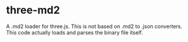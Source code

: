 three-md2
=========

A .md2 loader for three.js. This is not based on .md2 to .json converters. This code actually loads and parses the binary file itself.

